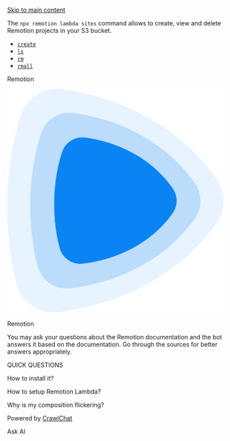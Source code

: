 [Skip to main content](https://www.remotion.dev/docs/lambda/cli/sites#__docusaurus_skipToContent_fallback)

The `npx remotion lambda sites` command allows to create, view and delete Remotion projects in your S3 bucket.

- [`create`](https://www.remotion.dev/docs/lambda/cli/sites/create)
- [`ls`](https://www.remotion.dev/docs/lambda/cli/sites/ls)
- [`rm`](https://www.remotion.dev/docs/lambda/cli/sites/rm)
- [`rmall`](https://www.remotion.dev/docs/lambda/cli/sites/rmall)

Remotion

![Logo](https://raw.githubusercontent.com/remotion-dev/brand/refs/heads/main/logo.svg)

Remotion

You may ask your questions about the Remotion documentation and the bot answers it based on the documentation. Go through the sources for better answers appropriately.

QUICK QUESTIONS

How to install it?

How to setup Remotion Lambda?

Why is my composition flickering?

Powered by [CrawlChat](https://crawlchat.app/?ref=powered-by-remotion)

Ask AI